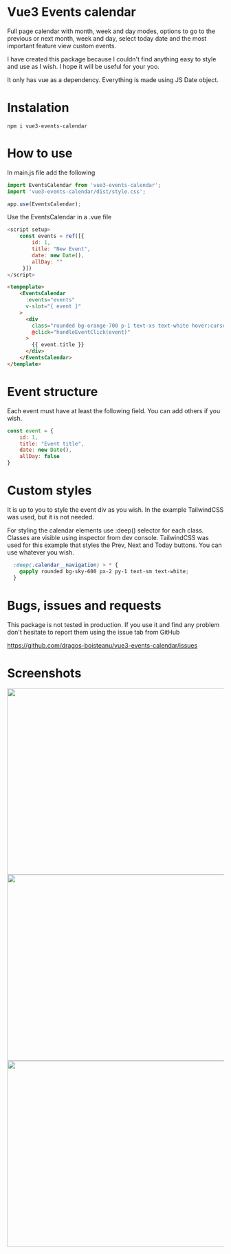 # Vue3 Events calendar

Full page calendar with month, week and day modes, options to go to the previous or next month, week and day, select 
today date and the most important feature view custom events. 

I have created this package because I couldn't find anything easy to style and use as I wish. I hope it will be 
useful for your yoo.

It only has vue as a dependency. Everything is made using JS Date object.

# Instalation 

```
npm i vue3-events-calendar
```

# How to use
In main.js file add the following 

```js
import EventsCalendar from 'vue3-events-calendar';
import 'vue3-events-calendar/dist/style.css';

app.use(EventsCalendar);
```

Use the EventsCalendar in a .vue file

```js
<script setup>
    const events = ref([{
        id: 1,
        title: "New Event",
        date: new Date(),
        allDay: ""
     }])
</script>
```

```html
<tempmplate>
    <EventsCalendar
      :events="events"
      v-slot="{ event }"
    >
      <div
        class="rounded bg-orange-700 p-1 text-xs text-white hover:cursor-pointer hover:bg-orange-600 hover:shadow active:shadow-inner"
        @click="handleEventClick(event)"
      >
        {{ event.title }}
      </div>
    </EventsCalendar>
</template>
```

# Event structure 
Each event must have at least the following field. You can add others if you wish.
```js
const event = {
    id: 1,
    title: "Event title",
    date: new Date(),
    allDay: false
}
```

# Custom styles
It is up to you to style the event div as you wish. In the example TailwindCSS was used, but it is not needed.

For styling the calendar elements use :deep() selector for each class. Classes are visible using inspector from dev console. 
TailwindCSS was used for this example that styles the Prev, Next and Today buttons. You can use whatever you wish.

```css
  :deep(.calendar__navigation) > * {
    @apply rounded bg-sky-600 px-2 py-1 text-sm text-white;
  }
```

# Bugs, issues and requests
This package is not tested in production. If you use it and find any problem don't hesitate to report them using the 
issue tab from GitHub

https://github.com/dragos-boisteanu/vue3-events-calendar/issues


# Screenshots
<img src="https://github.com/dragos-boisteanu/vue3-events-calendar/assets/38045539/81df4367-0fc4-4cd1-8e76-cc187a72a934" width="768" height="432">
<img src="https://github.com/dragos-boisteanu/vue3-events-calendar/assets/38045539/d472f1c6-fb52-41da-80e8-34ba84615db4" width="768" height="432">
<img src="https://github.com/dragos-boisteanu/vue3-events-calendar/assets/38045539/45ae8a22-ef68-44fc-8dc7-adc497c6f883" width="768" height="432">
